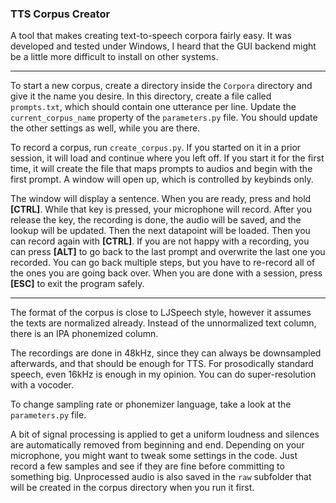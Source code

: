 ### TTS Corpus Creator

A tool that makes creating text-to-speech corpora fairly easy. It was developed and tested under Windows, I heard that
the GUI backend might be a little more difficult to install on other systems.

---

To start a new corpus, create a directory inside the `Corpora` directory and give it the name you desire. In this
directory, create a file called `prompts.txt`, which should contain one utterance per line. Update
the `current_corpus_name` property of the `parameters.py` file. You should update the other settings as well, while you
are there.

To record a corpus, run `create_corpus.py`. If you started on it in a prior session, it will load and continue where you
left off. If you start it for the first time, it will create the file that maps prompts to audios and begin with the
first prompt. A window will open up, which is controlled by keybinds only.

The window will display a sentence. When you are ready, press and hold **[CTRL]**. While that key is pressed, your
microphone will record. After you release the key, the recording is done, the audio will be saved, and the lookup will
be updated. Then the next datapoint will be loaded. Then you can record again with **[CTRL]**. If you are not happy with
a recording, you can press **[ALT]** to go back to the last prompt and overwrite the last one you recorded. You can go
back multiple steps, but you have to re-record all of the ones you are going back over. When you are done with a
session, press **[ESC]** to exit the program safely.

---

The format of the corpus is close to LJSpeech style, however it assumes the texts are normalized already. Instead of the
unnormalized text column, there is an IPA phonemized column.

The recordings are done in 48kHz, since they can always be downsampled afterwards, and that should be enough for TTS.
For prosodically standard speech, even 16kHz is enough in my opinion. You can do super-resolution with a vocoder.

To change sampling rate or phonemizer language, take a look at the `parameters.py` file.

A bit of signal processing is applied to get a uniform loudness and silences are automatically removed from beginning
and end. Depending on your microphone, you might want to tweak some settings in the code. Just record a few samples and
see if they are fine before committing to something big. Unprocessed audio is also saved in the `raw` subfolder that
will be created in the corpus directory when you run it first.